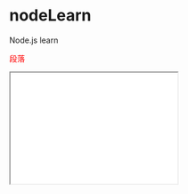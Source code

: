 # nodeLearn
Node.js learn

<div>
    <p style="color: red">段落</p>
    <iframe width="300" height="200" src="./example/index.html"></iframe>
</div>
